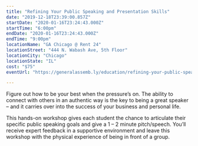 ```yaml
---
title: "Refining Your Public Speaking and Presentation Skills"
date: "2019-12-18T23:39:00.857Z"
startDate: "2020-01-16T23:24:43.000Z"
startTime: "6:00pm"
endDate: "2020-01-16T23:24:43.000Z"
endTime: "9:00pm"
locationName: "GA Chicago @ Rent 24"
locationStreet: "444 N. Wabash Ave, 5th Floor"
locationCity: "Chicago"
locationState: "IL"
cost: "$75"
eventUrl: "https://generalassemb.ly/education/refining-your-public-speaking-and-presentation-skills/chicago/95436"

---
```


Figure out how to be your best when the pressure’s on. The ability to connect with others in an authentic way is the key to being a great speaker – and it carries over into the success of your business and personal life.

This hands-on workshop gives each student the chance to articulate their specific public speaking goals and give a 1 – 2 minute pitch/speech. You’ll receive expert feedback in a supportive environment and leave this workshop with the physical experience of being in front of a group.

